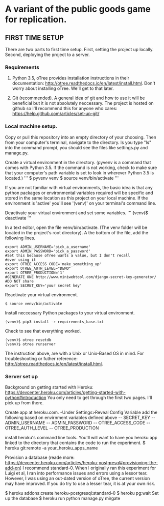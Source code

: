 

# A variant of the public goods game for replication.

## FIRST TIME SETUP

There are two parts to first time setup.  First, setting the project up locally.  Second, deploying the project to a server.  

### Requirements

1. Python 3.5, oTree provides installation instructions in their documentation: http://otree.readthedocs.io/en/latest/install.html.  Don't worry about installing oTree.  We'll get to that later.

2. Git (recommended).  A general idea of git and how to use it will be beneficial but it is not absolutely neccessary.  The project is hosted on github so I'll recommend this for anyone who cares: https://help.github.com/articles/set-up-git/

### Local machine setup. 

Copy or pull this repository into an empty directory of your choosing.  Then from your computer's terminal, navigate to the directory. Is you type "ls" into the command prompt, you should see the files like settings.py and manage.py.

Create a virtual environment in the directory.  (pyvenv is a command that comes with Python 3.5.  If the command is not working, check to make sure that your computer's path variable is set to look in wherever Python 3.5 is located.)
'''
$ pyvenv venv
$ source venv/bin/activate
'''

If you are not familiar with virtual environments, the basic idea is that any python packages or environmental variables required will be specific and stored in the same location as this project on your local machine.  If the environment is 'active' you'll see '(venv)' on your terminal's command line. 

Deactivate your virtual environment and set some variables.
'''
(venv)$ deactivate
'''

In a text editor, open the file venv/bin/activate.  (The venv folder will be located in the project's root directory).  A the bottom of the file, add the following lines.


    export ADMIN_USERNAME='pick_a_username'
    export ADMIN_PASSWORD='pick_a_password'
    #Set this because oTree wants a value, but I don't recall
    #ever using it
    export OTREE_ACCESS_CODE='make_something_up'
    export OTREE_AUTH_LEVEL="DEMO"
    export OTREE_PRODUCTION='1'
    #GENERATE ONE http://www.miniwebtool.com/django-secret-key-generator/
    #DO NOT share
    export SECRET_KEY='your secret key'


Reactivate your virtual environment.
```
$ source venv/bin/activate
```


Install neccessary Python packages to your virtual environment.
```
(venv)$ pip3 install -r requirements_base.txt
```
Check to see that everything worked.
```
(venv)$ otree resetdb
(venv)$ otree runserver
```

The instruction above, are with a Unix or Unix-Based OS in mind.  For troubleshooting or futher reference: http://otree.readthedocs.io/en/latest/install.html.


### Server set up


Background on getting started with Heroku: https://devcenter.heroku.com/articles/getting-started-with-python#introduction
You only need to get through the first two pages.  I'll pick up from there.




Create app at heroku.com.
-Under Settings>Reveal Config Variable add the following based on envirnment variables defined above
-- SECRET_KEY 
-- ADMIN_USERNAME
-- ADMIN_PASSWORD
-- OTREE_ACCESS_CODE
-- OTREE_AUTH_LEVEL
-- OTREE_PRODUCTION

install heroku's command line tools.  You'll will want to have you heroku app linked to the directory that contains the code to run the experiment.
$ heroku git:remote -a your_heroku_apps_name

Provision a database (reade more: https://devcenter.heroku.com/articles/heroku-postgresql#provisioning-the-add-on)
I recommend standard-0.   When I originally ran this experiment for Luigi et al, I ran into performance issues and errors using a lessor tear.  However, I was using an out-dated version of oTree, the current version may have improved.  If you do try to use a lesser tear, it is at your own risk.

$ heroku addons:create heroku-postgresql:standard-0
$ heroku pg:wait
Set up the database
$ heroku run python manage.py mirgate


